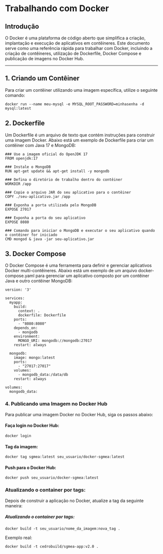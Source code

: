 # Trabalhando com Docker

## Introdução

O Docker é uma plataforma de código aberto que simplifica a criação, implantação e execução de aplicativos em contêineres. Este documento serve como uma referência rápida para trabalhar com Docker, incluindo a criação de contêineres, utilização de Dockerfile, Docker Compose e publicação de imagens no Docker Hub.

---

## 1. Criando um Contêiner

Para criar um contêiner utilizando uma imagem específica, utilize o seguinte comando:

```
docker run --name meu-mysql -e MYSQL_ROOT_PASSWORD=minhasenha -d mysql:latest

```
## 2. Dockerfile
Um Dockerfile é um arquivo de texto que contém instruções para construir uma imagem Docker. Abaixo está um exemplo de Dockerfile para criar um contêiner com Java 17 e MongoDB:

```
### Use a imagem oficial do OpenJDK 17
FROM openjdk:17

### Instale o MongoDB
RUN apt-get update && apt-get install -y mongodb

### Defina o diretório de trabalho dentro do contêiner
WORKDIR /app

### Copie o arquivo JAR do seu aplicativo para o contêiner
COPY ./seu-aplicativo.jar /app

### Exponha a porta utilizada pelo MongoDB
EXPOSE 27017

### Exponha a porta do seu aplicativo
EXPOSE 8080

### Comando para iniciar o MongoDB e executar o seu aplicativo quando o contêiner for iniciado
CMD mongod & java -jar seu-aplicativo.jar
```

## 3. Docker Compose

O Docker Compose é uma ferramenta para definir e gerenciar aplicativos Docker multi-contêineres. Abaixo está um exemplo de um arquivo docker-compose.yaml para gerenciar um aplicativo composto por um contêiner Java e outro contêiner MongoDB:

```
version: '3'

services:
  myapp:
    build:
      context: .
      dockerfile: Dockerfile
    ports:
      - "8080:8080"
    depends_on:
      - mongodb
    environment:
      MONGO_URI: mongodb://mongodb:27017
    restart: always

  mongodb:
    image: mongo:latest
    ports:
      - "27017:27017"
    volumes:
      - mongodb_data:/data/db
    restart: always

volumes:
  mongodb_data:
```
### 4. Publicando uma Imagem no Docker Hub
Para publicar uma imagem Docker no Docker Hub, siga os passos abaixo:
#### Faça login no Docker Hub:
```
docker login
```
#### Tag da imagem:
```
docker tag sgmea:latest seu_usuario/docker-sgmea:latest
```
#### Push para o Docker Hub:
```
docker push seu_usuario/docker-sgmea:latest
```
### Atualizando o container por tags:

Depois de construir a aplicação no Docker, atualize a tag da seguinte maneira:

##### Atualizando o container por tags:

```
docker build -t seu_usuario/nome_da_imagem:nova_tag .
```
Exemplo real:

```
docker build -t cedrobuild/sgmea-app:v2.0 .
```

